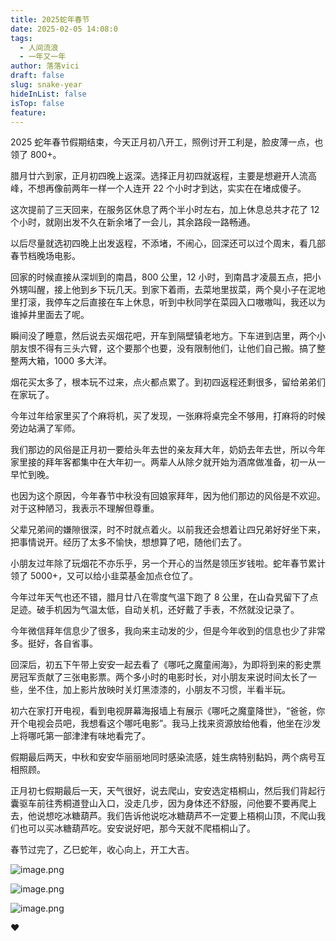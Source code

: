 ```yaml
---
title: 2025蛇年春节
date: 2025-02-05 14:08:0
tags:
  - 人间流浪
  - 一年又一年
author: 落落vici
draft: false
slug: snake-year
hideInList: false
isTop: false
feature:
---
```

2025 蛇年春节假期结束，今天正月初八开工，照例讨开工利是，脸皮薄一点，也领了 800+。

腊月廿六到家，正月初四晚上返深。选择正月初四就返程，主要是想避开人流高峰，不想再像前两年一样一个人连开 22 个小时才到达，实实在在堵成傻子。

这次提前了三天回来，在服务区休息了两个半小时左右，加上休息总共才花了 12 个小时，就刚出发不久在新余堵了一会儿，其余路段一路畅通。

以后尽量就选初四晚上出发返程，不添堵，不闹心，回深还可以过个周末，看几部春节档晚场电影。

回家的时候直接从深圳到的南昌，800 公里，12 小时，到南昌才凌晨五点，把小外甥叫醒，接上他到乡下玩几天。到家下着雨，去菜地里拔菜，两个臭小子在泥地里打滚，我停车之后直接在车上休息，听到中秋同学在菜园入口嗷嗷叫，我还以为谁掉井里面去了呢。

瞬间没了睡意，然后说去买烟花吧，开车到隔壁镇老地方。下车进到店里，两个小朋友恨不得有三头六臂，这个要那个也要，没有限制他们，让他们自己搬。搞了整整两大箱，1000 多大洋。

烟花买太多了，根本玩不过来，点火都点累了。到初四返程还剩很多，留给弟弟们在家玩了。

今年过年给家里买了个麻将机，买了发现，一张麻将桌完全不够用，打麻将的时候旁边站满了军师。

我们那边的风俗是正月初一要给头年去世的亲友拜大年，奶奶去年去世，所以今年家里接的拜年客都集中在大年初一。两辈人从除夕就开始为酒席做准备，初一从一早忙到晚。

也因为这个原因，今年春节中秋没有回娘家拜年，因为他们那边的风俗是不欢迎。对于这种陋习，我表示不理解但尊重。

父辈兄弟间的嫌隙很深，时不时就点着火。以前我还会想着让四兄弟好好坐下来，把事情说开。经历了太多不愉快，想想算了吧，随他们去了。

小朋友过年除了玩烟花不亦乐乎，另一个开心的当然是领压岁钱啦。蛇年春节累计领了 5000+，又可以给小韭菜基金加点仓位了。

今年过年天气也还不错，腊月廿八在零度气温下跑了 8 公里，在山旮旯留下了点足迹。破手机因为气温太低，自动关机，还好戴了手表，不然就没记录了。

今年微信拜年信息少了很多，我向来主动发的少，但是今年收到的信息也少了非常多。挺好，各自省事。

回深后，初五下午带上安安一起去看了《哪吒之魔童闹海》，为即将到来的影史票房冠军贡献了三张电影票。两个多小时的电影时长，对小朋友来说时间太长了一些，坐不住，加上影片放映时关灯黑漆漆的，小朋友不习惯，半看半玩。

初六在家打开电视，看到电视屏幕海报墙上有展示《哪吒之魔童降世》，“爸爸，你开个电视会员吧，我想看这个哪吒电影”。我马上找来资源放给他看，他坐在沙发上将哪吒第一部津津有味地看完了。

假期最后两天，中秋和安安华丽丽地同时感染流感，娃生病特别黏妈，两个病号互相照顾。

正月初七假期最后一天，天气很好，说去爬山，安安选定梧桐山，然后我们背起行囊驱车前往秀桐道登山入口，没走几步，因为身体还不舒服，问他要不要再爬上去，他说想吃冰糖葫芦。我们告诉他说吃冰糖葫芦不一定要上梧桐山顶，不爬山我们也可以买冰糖葫芦吃。安安说好吧，那今天就不爬梧桐山了。

春节过完了，乙巳蛇年，收心向上，开工大吉。

![image.png](https://img.hux.ink/image/2025/02/202502051437224.png)

![image.png](https://img.hux.ink/image/2025/02/202502051442058.png)

![image.png](https://img.hux.ink/image/2025/02/202502051446045.png)


❤